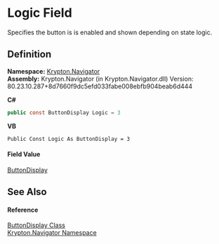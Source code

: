 # Logic Field


Specifies the button is is enabled and shown depending on state logic.



## Definition
**Namespace:** <a href="a21ac074-d119-3dc6-bd1c-d3a12c0128bc.md">Krypton.Navigator</a>  
**Assembly:** Krypton.Navigator (in Krypton.Navigator.dll) Version: 80.23.10.287+8d7660f9dc5efd033fabe008ebfb904beab6d444

**C#**
``` C#
public const ButtonDisplay Logic = 3
```
**VB**
``` VB
Public Const Logic As ButtonDisplay = 3
```



#### Field Value
<a href="9d577a51-3e3f-6b71-1a6e-404e35f23df5.md">ButtonDisplay</a>

## See Also


#### Reference
<a href="9d577a51-3e3f-6b71-1a6e-404e35f23df5.md">ButtonDisplay Class</a>  
<a href="a21ac074-d119-3dc6-bd1c-d3a12c0128bc.md">Krypton.Navigator Namespace</a>  
